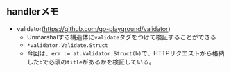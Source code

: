 ## handlerメモ

- validator(https://github.com/go-playground/validator)
    - Unmarshalする構造体に`validate`タグをつけて検証することができる
    - `*validator.Validate.Struct`
    - 今回は、`err := at.Validator.Struct(b)`で、HTTPリクエストから格納した`b`で必須の`title`があるかを検証している。
